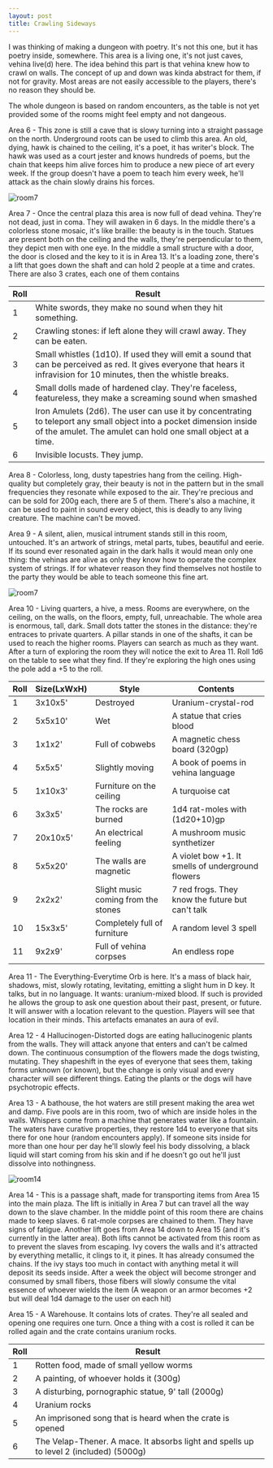 ```yaml
---
layout: post
title: Crawling Sideways
---
```


I was thinking of making a dungeon with poetry. It's not this one, but it has poetry inside, somewhere. This area is a living one, it's not just caves, vehina live(d) here. The idea behind this part is that vehina knew how to crawl on walls. The concept of up and down was kinda abstract for them, if not for gravity. Most areas are not easily accessible to the players, there's no reason they should be.

The whole dungeon is based on random encounters, as the table is not yet provided some of the rooms might feel empty and not dangeous. 

<!--more-->

Area 6 - This zone is still a cave that is slowy turning into a straight passage on the north. Underground roots can be used to climb this area. An old, dying, hawk is chained to the ceiling, it's a poet, it has writer's block. The hawk was used as a court jester and knows hundreds of poems, but the chain that keeps him alive forces him to produce a new piece of art every week. If the group doesn't have a poem to teach him every week, he'll attack as the chain slowly drains his forces. 

![room7](/images/sunken/room7-9.png)

Area 7 - Once the central plaza this area is now full of dead vehina. They're not dead, just in coma. They will awaken in 6 days. In the middle there's a colorless stone mosaic, it's like braille: the beauty is in the touch. Statues are present both on the ceiling and the walls, they're perpendicular to them, they depict men with one eye. In the middle a small structure with a door, the door is closed and the key to it is in Area 13. It's a loading zone, there's a lift that goes down the shaft and can hold 2 people at a time and crates. There are also 3 crates, each one of them contains

Roll | Result
---- | ------
1    | White swords, they make no sound when they hit something.
2    | Crawling stones: if left alone they will crawl away. They can be eaten.
3    | Small whistles (1d10). If used they will emit a sound that can be perceived as red. It gives everyone that hears it infravision for 10 minutes, then the whistle breaks.
4    | Small dolls made of hardened clay. They're faceless, featureless, they make a screaming sound when smashed
5    | Iron Amulets (2d6). The user can use it by concentrating to teleport any small object into a pocket dimension inside of the amulet. The amulet can hold one small object at a time.
6    | Invisible locusts. They jump.

Area 8 - Colorless, long, dusty tapestries hang from the ceiling. High-quality but completely gray, their beauty is not in the pattern but in the small frequencies they resonate while exposed to the air. They're precious and can be sold for 200g each, there are 5 of them. There's also a machine, it can be used to paint in sound every object, this is deadly to any living creature. The machine can't be moved.

Area 9 - A silent, alien, musical intrument stands still in this room, untouched. It's an artwork of strings, metal parts, tubes, beautiful and eerie. If its sound ever resonated again in the dark halls it would mean only one thing: the vehinas are alive as only they know how to operate the complex system of strings. If for whatever reason they find themselves not hostile to the party they would be able to teach someone this fine art.

![room7](/images/sunken/room10-13.png)

Area 10 - Living quarters, a hive, a mess. Rooms are everywhere, on the ceiling, on the walls, on the floors, empty, full, unreachable. The whole area is enormous, tall, dark. Small dots tatter the stones in the distance: they're entraces to private quarters. A pillar stands in one of the shafts, it can be used to reach the higher rooms. Players can search as much as they want. After a turn of exploring the room they will notice the exit to Area 11. Roll 1d6 on the table to see what they find. If they're exploring the high ones using the pole add a +5 to the roll. 

Roll | Size(LxWxH) | Style | Contents
---- | ------ | ------ | ------
1 | 3x10x5' | Destroyed | Uranium-crystal-rod
2 | 5x5x10' | Wet | A statue that cries blood
3 | 1x1x2'  | Full of cobwebs | A magnetic chess board (320gp)
4 | 5x5x5'  | Slightly moving | A book of poems in vehina language
5 |	1x10x3' | Furniture on the ceiling | A turquoise cat
6 | 3x3x5' | The rocks are burned | 1d4 rat-moles with (1d20+10)gp
7 | 20x10x5' | An electrical feeling | A mushroom music synthetizer
8 | 5x5x20' | The walls are magnetic | A violet bow +1. It smells of underground flowers
9 | 2x2x2' | Slight music coming from the stones | 7 red frogs. They know the future but can't talk
10| 15x3x5' |  Completely full of furniture | A random level 3 spell
11 | 9x2x9' | Full of vehina corpses | An endless rope

Area 11 - The Everything-Everytime Orb is here. It's a mass of black hair, shadows, mist, slowly rotating, levitating, emitting a slight hum in D key. It talks, but in no language. It wants: uranium-mixed blood. If such is provided he allows the group to ask one question about their past, present, or future. It will answer with a location relevant to the question. Players will see that location in their minds. This artefacts emanates an aura of evil.

Area 12 - 4 Hallucinogen-Distorted dogs are eating hallucinogenic plants from the walls. They will attack anyone that enters and can't be calmed down. The continuous consumption of the flowers made the dogs twisting, mutating. They shapeshift in the eyes of everyone that sees them, taking forms unknown (or known), but the change is only visual and every character will see different things. Eating the plants or the dogs will have psychotropic effects.

Area 13 - A bathouse, the hot waters are still present making the area wet and damp. Five pools are in this room, two of which are inside holes in the walls. Whispers come from a machine that generates water like a fountain. The waters have curative properties, they restore 1d4 to everyone that sits there for one hour (random encounters apply). If someone sits inside for more than one hour per day he'll slowly feel his body dissolving, a black liquid will start coming from his skin and if he doesn't go out he'll just dissolve into nothingness. 

![room14](/images/sunken/room14.png)

Area 14 - This is a passage shaft, made for transporting items from Area 15 into the main plaza. The lift is initially in Area 7 but can travel all the way down to the slave chamber. In the middle point of this room there are chains made to keep slaves. 6 rat-mole corpses are chained to them. They have signs of fatigue. Another lift goes from Area 14 down to Area 15 (and it's currently in the latter area). Both lifts cannot be activated from this room as to prevent the slaves from escaping. Ivy covers the walls and it's attracted by everything metallic, it clings to it, it pines. It has already consumed the chains. If the ivy stays too much in contact with anything metal it will deposit its seeds inside. After a week the object will become stronger and consumed by small fibers, those fibers will slowly consume the vital essence of whoever wields the item (A weapon or an armor becomes +2 but will deal 1d4 damage to the user on each hit)

Area 15 - A Warehouse. It contains lots of crates. They're all sealed and opening one requires one turn. Once a thing with a cost is rolled it can be rolled again and the crate contains uranium rocks.

Roll | Result
---- | ------
1    | Rotten food, made of small yellow worms
2    | A painting, of whoever holds it (300g)
3    | A disturbing, pornographic statue, 9' tall (2000g)
4    | Uranium rocks
5    | An imprisoned song that is heard when the crate is opened
6    | The Velap-Thener. A mace. It absorbs light and spells up to level 2 (included) (5000g)